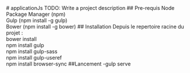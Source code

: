 <snippet>
# applicationJs
TODO: Write a project description
## Pre-requis
 Node Package Manager (npm)<br/>
 Gulp (npm install -g gulp)<br/>
 Bower (npm install -g bower)
## Installation
  Depuis le repertoire racine du projet :<br/>
  bower install<br/>
  npm install gulp<br/>
  npm install gulp-sass<br/>
  npm install gulp-useref<br/>
  npm install browser-sync
##Lancement
  -gulp serve
</snippet>
